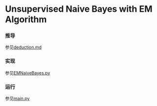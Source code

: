 # Unsupervised Naive Bayes with EM Algorithm

### 推导
参见[deduction.md](https://github.com/betterenvi/EMNaiveBayes/blob/master/deduction.md)

### 实现
参见[EMNaiveBayes.py](https://github.com/betterenvi/EMNaiveBayes/blob/master/EMNaiveBayes.py)

### 运行
参见[main.py](https://github.com/betterenvi/EMNaiveBayes/blob/master/main.py)
